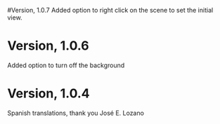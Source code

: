 #Version, 1.0.7
Added option to right click on the scene to set the initial view.

# Version, 1.0.6
Added option to turn off the background

# Version, 1.0.4

Spanish translations, thank you José E. Lozano
